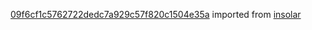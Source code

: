 [09f6cf1c5762722dedc7a929c57f820c1504e35a](https://github.com/insolar/insolar/commit/09f6cf1c5762722dedc7a929c57f820c1504e35a) imported from [insolar](https://github.com/insolar/insolar)
